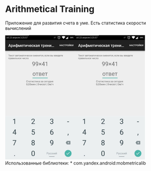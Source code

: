 # Arithmetical Training

Приложение для развития счета в уме.
Есть статистика скорости вычислений
	
<div>
  <a href="images/main_activity.jpg" style="float:left;">
    <img src="images/main_activity.jpg" alt="Главный экран" height="400px"/>
  </a>
  <a href="images/settings_activity.jpg" >
    <img src="images/main_activity.jpg" alt="Главный экран поиск" height="400px"/>
  </a>
</div>
Использованные библиотеки:
* com.yandex.android:mobmetricalib
